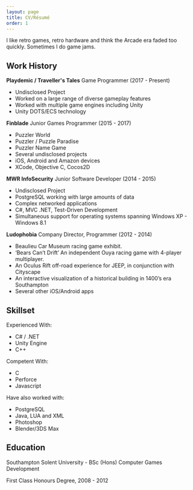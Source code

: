 ```yaml
---
layout: page
title: CV/Résumé
order: 1
---
```

I like retro games, retro hardware and think the Arcade era faded too quickly. Sometimes I do game jams. 
## Work History

**Playdemic / Traveller's Tales** Game Programmer (2017 - Present)
- Undisclosed Project
- Worked on a large range of diverse gameplay features
- Worked with multiple game engines including Unity
- Unity DOTS/ECS technology

**Finblade** Junior Games Programmer (2015 - 2017)
- Puzzler World
- Puzzler / Puzzle Paradise
- Puzzler Name Game
- Several undisclosed projects
- iOS, Android and Amazon devices
- XCode, Objective C, Cocos2D

**MWR InfoSecurity** Junior Software Developer (2014 - 2015)
- Undisclosed Project
- PostgreSQL working with large amounts of data
- Complex networked applications
- C#, MVC .NET, Test-Driven Development
- Simultaneous support for operating systems spanning Windows XP - Windows 8.1

**Ludophobia** Company Director, Programmer (2012 - 2014)
- Beaulieu Car Museum racing game exhibit.
- ‘Bears Can’t Drift’ An independent Ouya racing game with 4-player multiplayer.
- An Oculus Rift off-road experience for JEEP, in conjunction with Cityscape
- An interactive visualization of a historical building in 1400’s era Southampton
- Several other iOS/Android apps

## Skillset

Experienced With:
* C# / .NET 
* Unity Engine 
* C++ 


Competent With:
* C
* Perforce
* Javascript

Have also worked with:
* PostgreSQL
* Java, LUA and XML
* Photoshop
* Blender/3DS Max

## Education

Southampton Solent University - BSc (Hons) Computer Games Development

First Class Honours Degree, 2008 - 2012
